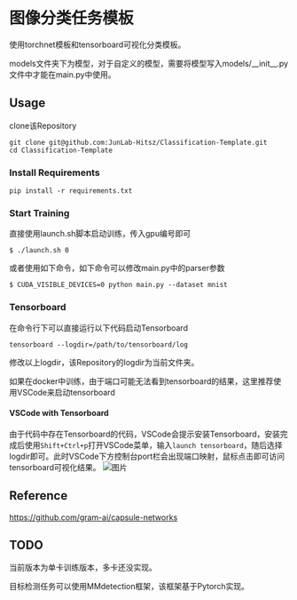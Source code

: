 # 图像分类任务模板

使用torchnet模板和tensorboard可视化分类模板。

models文件夹下为模型，对于自定义的模型，需要将模型写入models/\_\_init\_\_.py文件中才能在main.py中使用。

## Usage
clone该Repository
```
git clone git@github.com:JunLab-Hitsz/Classification-Template.git
cd Classification-Template
```

### Install Requirements
```
pip install -r requirements.txt
```

### Start Training
直接使用launch.sh脚本启动训练，传入gpu编号即可
```
$ ./launch.sh 0
```

或者使用如下命令，如下命令可以修改main.py中的parser参数
```
$ CUDA_VISIBLE_DEVICES=0 python main.py --dataset mnist
```

### Tensorboard
在命令行下可以直接运行以下代码启动Tensorboard
```
tensorboard --logdir=/path/to/tensorboard/log
```
修改以上logdir，该Repository的logdir为当前文件夹。

如果在docker中训练，由于端口可能无法看到tensorboard的结果，这里推荐使用VSCode来启动tensorboard

#### VSCode with Tensorboard
由于代码中存在Tensorboard的代码，VSCode会提示安装Tensorboard，安装完成后使用`Shift+Ctrl+p`打开VSCode菜单，输入`launch tensorboard`，随后选择logdir即可。此时VSCode下方控制台port栏会出现端口映射，鼠标点击即可访问tensorboard可视化结果。
![图片](https://user-images.githubusercontent.com/71539436/139179486-a686323d-392a-4c21-b421-5f29b56d3457.png)

## Reference
https://github.com/gram-ai/capsule-networks


## TODO
当前版本为单卡训练版本，多卡还没实现。

目标检测任务可以使用MMdetection框架，该框架基于Pytorch实现。
